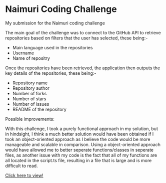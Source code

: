# Naimuri Coding Challenge
My submission for the Naimuri coding challenge

The main goal of the challenge was to connect to the GitHub API to retrieve repositories based on filters that the user has selected, these being:-
- Main language used in the repositories
- Username
- Name of repositry

Once the repositories have been retrieved, the application then outputs the key details of the repositories, these being:-
- Repository name
- Repository author
- Number of forks
- Number of stars
- Number of issues
- README of the repository

Possible improvements:

With this challenge, I took a purely functional approach in my solution, but in hindsight, I think a much better solution would have been obtained if I took an object-oriented approach as I believe the code would be more manageable and scalable in comparison. Using a object-oriented approach would have allowed me to better seperate functions/classes in seperate files, as another issue with my code is the fact that all of my functions are all located in the script.ts file, resulting in a file that is large and is more difficult to read.

[Click here to view!](https://jpjoe99.github.io/Naimuri-Coding-Challenge/)
